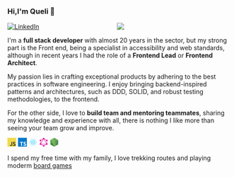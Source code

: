 ### Hi,I'm Queli 👋

 <a href="https://app.daily.dev/quelicm" target="_blank">
    <img
      margin-top="-10px"
      width="256"
      align="right"
      src="https://api.daily.dev/devcards/740d873e8c9347688c625e92e6459fe9.png?r=x5n"
    />
  </a>

<a href="https://www.linkedin.com/in/quelicoto/">
    <img
      src="https://img.shields.io/static/v1?logo=linkedin&style=flat-square&color=0072b1&label=LinkedIn&message=%E2%98%86"
      alt="LinkedIn"
    />
  </a>



<div align="left">

I'm a **full stack developer** with almost 20 years in the sector, but my strong part is the Front end, being a specialist in accessibility and web standards, although in recent years I had the role of a **Frontend Lead** or **Frontend Architect**.

My passion lies in crafting exceptional products by adhering to the best practices in software engineering. I enjoy bringing backend-inspired patterns and architectures, such as DDD, SOLID, and robust testing methodologies, to the frontend.

For the other side, I love to **build team and mentoring teammates**, sharing my knowledge and experience with all, there is nothing I like more than seeing your team grow and improve.


<p>
<code><img height="20" alt="javascript" src="https://raw.githubusercontent.com/github/explore/80688e429a7d4ef2fca1e82350fe8e3517d3494d/topics/javascript/javascript.png"></code>
<code><img height="20" alt="typescript" src="https://raw.githubusercontent.com/github/explore/80688e429a7d4ef2fca1e82350fe8e3517d3494d/topics/typescript/typescript.png"></code>
<code><img height="20" alt="react" src="https://raw.githubusercontent.com/github/explore/80688e429a7d4ef2fca1e82350fe8e3517d3494d/topics/react/react.png"></code>
<code><img height="20" alt="graphql" src="https://raw.githubusercontent.com/github/explore/5c058a388828bb5fde0bcafd4bc867b5bb3f26f3/topics/graphql/graphql.png"></code>
<code><img height="20" alt="nodejs" src="https://raw.githubusercontent.com/github/explore/80688e429a7d4ef2fca1e82350fe8e3517d3494d/topics/nodejs/nodejs.png"></code>
</p>

I spend my free time with my family, I love trekking routes and playing moderm [board games](https://boardgamegeek.com/user/quelicm)
</div>

